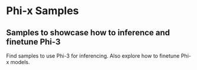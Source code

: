 # Phi-x Samples
## Samples to showcase how to inference and finetune Phi-3

Find samples to use Phi-3 for inferencing.  Also explore how to finetune Phi-x models.
